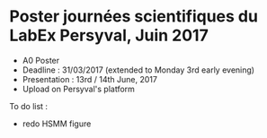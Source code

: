 # Poster journées scientifiques du LabEx Persyval, Juin 2017

- A0 Poster
- Deadline : 31/03/2017 (extended to Monday 3rd early evening)
- Presentation : 13rd / 14th June, 2017
- Upload on Persyval's platform

To do list :

- redo HSMM figure
